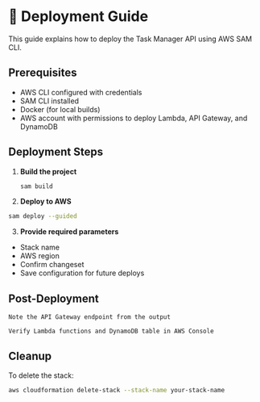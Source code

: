 # 🚀 Deployment Guide

This guide explains how to deploy the Task Manager API using AWS SAM CLI.

## Prerequisites

- AWS CLI configured with credentials
- SAM CLI installed
- Docker (for local builds)
- AWS account with permissions to deploy Lambda, API Gateway, and DynamoDB

## Deployment Steps

1. **Build the project**
   ```bash
   sam build
   ```
2. **Deploy to AWS**
```bash
sam deploy --guided
```
3. **Provide required parameters**
- Stack name
- AWS region
- Confirm changeset
- Save configuration for future deploys

## Post-Deployment

    Note the API Gateway endpoint from the output

    Verify Lambda functions and DynamoDB table in AWS Console

## Cleanup

To delete the stack:
```bash
aws cloudformation delete-stack --stack-name your-stack-name
```
